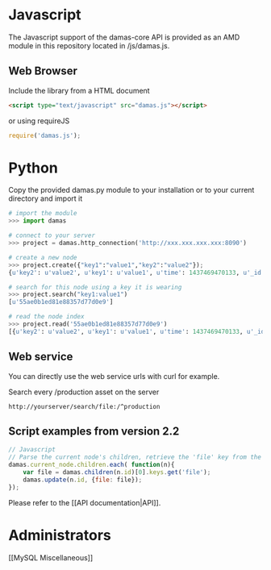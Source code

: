
# Javascript
The Javascript support of the damas-core API is provided as an AMD module in this repository located in /js/damas.js.

## Web Browser
Include the library from a HTML document
```html
<script type="text/javascript" src="damas.js"></script>
```
or using requireJS
```js
require('damas.js');
```

# Python
Copy the provided damas.py module to your installation or to your current directory and import it

```python
# import the module
>>> import damas

# connect to your server
>>> project = damas.http_connection('http://xxx.xxx.xxx.xxx:8090')

# create a new node
>>> project.create({"key1":"value1","key2":"value2"});
{u'key2': u'value2', u'key1': u'value1', u'time': 1437469470133, u'_id': u'55ae0b1ed81e88357d77d0e9', u'author': u'xxx.xxx.xxx.xxx'}

# search for this node using a key it is wearing
>>> project.search("key1:value1")
[u'55ae0b1ed81e88357d77d0e9']

# read the node index
>>> project.read('55ae0b1ed81e88357d77d0e9')
[{u'key2': u'value2', u'key1': u'value1', u'time': 1437469470133, u'_id': u'55ae0b1ed81e88357d77d0e9', u'author': u'xxx.xxx.xxx.xxx'}]

```

## Web service
You can directly use the web service urls with curl for example.

Search every /production asset on the server
```
http://yourserver/search/file:/^production
```

## Script examples from version 2.2
```js
// Javascript
// Parse the current node's children, retrieve the 'file' key from the first grand-child, and set it on the child
damas.current_node.children.each( function(n){
    var file = damas.children(n.id)[0].keys.get('file');
    damas.update(n.id, {file: file});
});
```
Please refer to the [[API documentation|API]].

# Administrators
[[MySQL Miscellaneous]]